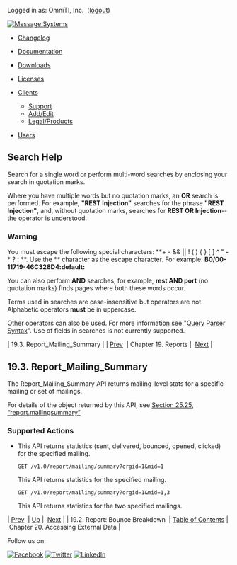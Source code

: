 Logged in as: OmniTI, Inc.  ([logout](https://support.messagesystems.com/logout.php))

[![Message Systems](https://support.messagesystems.com/images/ms-white205.png)](https://support.messagesystems.com/start.php) 

*   [Changelog](https://support.messagesystems.com/start.php?show=changelog)
*   [Documentation](https://support.messagesystems.com/docs/)
*   [Downloads](https://support.messagesystems.com/start.php)

*   [Licenses](https://support.messagesystems.com/license_summary.php)
*   <a href="">Clients</a>
    *   [Support](https://support.messagesystems.com/cs.php)
    *   [Add/Edit](https://support.messagesystems.com/edit_client.php)
    *   [Legal/Products](https://support.messagesystems.com/edit_products.php)
*   [Users](https://support.messagesystems.com/edit_customer.php)

## Search Help

Search for a single word or perform multi-word searches by enclosing your search in quotation marks.

Where you have multiple words but no quotation marks, an **OR** search is performed. For example, **"REST Injection"** searches for the phrase **"REST Injection"**, and, without quotation marks, searches for **REST OR Injection**--the operator is understood.

### Warning

You must escape the following special characters: **+ - && || ! ( ) { } [ ] ^ " ~ * ? : \**. Use the **\** character as the escape character. For example: **B0/00-11719-46C328D4\:default\:**

You can also perform **AND** searches, for example, **rest AND port** (no quotation marks) finds pages where both these words occur.

Terms used in searches are case-insensitive but operators are not. Alphabetic operators **must** be in uppercase.

Other operators can also be used. For more information see "[Query Parser Syntax](https://lucene.apache.org/core/old_versioned_docs/versions/3_0_0/queryparsersyntax.html)". Use of fields in searches is not currently supported.

| 19.3. Report_Mailing_Summary |
| [Prev](rest.report.bounce.breakdown.php)  | Chapter 19. Reports |  [Next](rest.external.data.php) |

## 19.3. Report_Mailing_Summary

The Report_Mailing_Summary API returns mailing-level stats for a specific mailing or set of mailings.

For details of the object returned by this API, see [Section 25.25, “report.mailingsummary”](rest.autogen.struct.report.mailingsummary.php "25.25. report.mailingsummary")

### Supported Actions

*   This API returns statistics (sent, delivered, bounced, opened, clicked) for the specified mailing.

    `GET /v1.0/report/mailing/summary?orgid=1&mid=1`

    This API returns statistics for the specified mailing.

    `GET /v1.0/report/mailing/summary?orgid=1&mid=1,3`

    This API returns statistics for the two specified mailings.

| [Prev](rest.report.bounce.breakdown.php)  | [Up](rest.reporting.php) |  [Next](rest.external.data.php) |
| 19.2. Report: Bounce Breakdown  | [Table of Contents](index.php) |  Chapter 20. Accessing External Data |

Follow us on:

[![Facebook](https://support.messagesystems.com/images/icon-facebook.png)](http://www.facebook.com/messagesystems) [![Twitter](https://support.messagesystems.com/images/icon-twitter.png)](http://twitter.com/#!/MessageSystems) [![LinkedIn](https://support.messagesystems.com/images/icon-linkedin.png)](http://www.linkedin.com/company/message-systems)